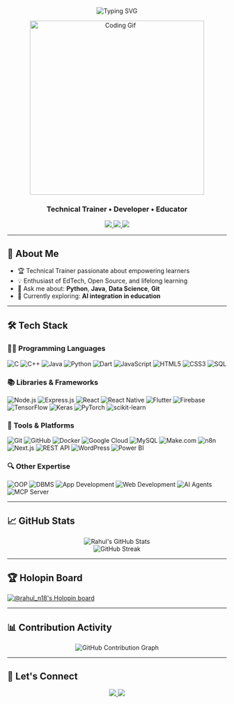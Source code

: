 <!-- Header with Typing SVG -->
<div align="center">
  <img src="https://readme-typing-svg.herokuapp.com/?lines=Hi+%F0%9F%91%8B%F0%9F%8F%BD%2C+I'm+Rahul+Naveen;Technical+Trainer;Welcome+to+my+GitHub!&center=true&width=600&color=FF5733&size=35" alt="Typing SVG" />
</div>

<p align="center">
  <img src="https://media3.giphy.com/media/qgQUggAC3Pfv687qPC/giphy.gif" width="400" alt="Coding Gif" />
</p>

<h3 align="center">Technical Trainer • Developer • Educator</h3>

<div align="center">
  <a href="https://www.linkedin.com/in/rahul-naveen/">
    <img src="https://img.shields.io/badge/-rahul_naveen-blue?style=flat-square&logo=Linkedin&logoColor=white" />
  </a>
  <a href="mailto:youremail@example.com">
    <img src="https://img.shields.io/badge/Email-D14836?style=flat-square&logo=gmail&logoColor=white" />
  </a>
  <a href="https://rahul-portfolio.link/">
    <img src="https://img.shields.io/badge/Portfolio-222222?style=flat-square&logo=About.me&logoColor=white" />
  </a>
</div>

---

## 🚀 About Me

- 🏆 Technical Trainer passionate about empowering learners
- 💡 Enthusiast of EdTech, Open Source, and lifelong learning
- 💬 Ask me about: **Python**, **Java**, **Data Science**, **Git**
- 🌱 Currently exploring: **AI integration in education**

---

## 🛠️ Tech Stack

### 👨‍💻 Programming Languages
![C](https://img.shields.io/badge/C-00599C?style=for-the-badge&logo=c&logoColor=white)
![C++](https://img.shields.io/badge/C++-00599C?style=for-the-badge&logo=c%2B%2B&logoColor=white)
![Java](https://img.shields.io/badge/Java-007396?style=for-the-badge&logo=java&logoColor=white)
![Python](https://img.shields.io/badge/Python-3776AB?style=for-the-badge&logo=python&logoColor=white)
![Dart](https://img.shields.io/badge/Dart-0175C2?style=for-the-badge&logo=dart&logoColor=white)
![JavaScript](https://img.shields.io/badge/JavaScript-F7DF1E?style=for-the-badge&logo=javascript&logoColor=black)
![HTML5](https://img.shields.io/badge/HTML5-E34F26?style=for-the-badge&logo=html5&logoColor=white)
![CSS3](https://img.shields.io/badge/CSS3-1572B6?style=for-the-badge&logo=css3&logoColor=white)
![SQL](https://img.shields.io/badge/SQL-4479A1?style=for-the-badge&logo=mysql&logoColor=white)

### 📚 Libraries & Frameworks
![Node.js](https://img.shields.io/badge/Node.js-339933?style=for-the-badge&logo=node.js&logoColor=white)
![Express.js](https://img.shields.io/badge/Express.js-000000?style=for-the-badge&logo=express&logoColor=white)
![React](https://img.shields.io/badge/React-20232A?style=for-the-badge&logo=react&logoColor=61DAFB)
![React Native](https://img.shields.io/badge/React_Native-20232A?style=for-the-badge&logo=react&logoColor=61DAFB)
![Flutter](https://img.shields.io/badge/Flutter-02569B?style=for-the-badge&logo=flutter&logoColor=white)
![Firebase](https://img.shields.io/badge/Firebase-FFCA28?style=for-the-badge&logo=firebase&logoColor=black)
![TensorFlow](https://img.shields.io/badge/TensorFlow-FF6F00?style=for-the-badge&logo=tensorflow&logoColor=white)
![Keras](https://img.shields.io/badge/Keras-D00000?style=for-the-badge&logo=keras&logoColor=white)
![PyTorch](https://img.shields.io/badge/PyTorch-EE4C2C?style=for-the-badge&logo=pytorch&logoColor=white)
![scikit-learn](https://img.shields.io/badge/Scikit--Learn-F7931E?style=for-the-badge&logo=scikit-learn&logoColor=white)

### 🧰 Tools & Platforms
![Git](https://img.shields.io/badge/Git-F05032?style=for-the-badge&logo=git&logoColor=white)
![GitHub](https://img.shields.io/badge/GitHub-181717?style=for-the-badge&logo=github&logoColor=white)
![Docker](https://img.shields.io/badge/Docker-2496ED?style=for-the-badge&logo=docker&logoColor=white)
![Google Cloud](https://img.shields.io/badge/GCP-4285F4?style=for-the-badge&logo=googlecloud&logoColor=white)
![MySQL](https://img.shields.io/badge/MySQL-00758F?style=for-the-badge&logo=mysql&logoColor=white)
![Make.com](https://img.shields.io/badge/Make.com-000000?style=for-the-badge&logo=make&logoColor=white)
![n8n](https://img.shields.io/badge/n8n-FF6A65?style=for-the-badge&logo=n8n&logoColor=white)
![Next.js](https://img.shields.io/badge/Next.js-000000?style=for-the-badge&logo=next.js&logoColor=white)
![REST API](https://img.shields.io/badge/REST--API-FF6F61?style=for-the-badge&logo=api&logoColor=white)
![WordPress](https://img.shields.io/badge/WordPress-21759B?style=for-the-badge&logo=wordpress&logoColor=white)
![Power BI](https://img.shields.io/badge/Power_BI-F2C811?style=for-the-badge&logo=powerbi&logoColor=black)

### 🔍 Other Expertise
![OOP](https://img.shields.io/badge/Object--Oriented%20Programming-007396?style=for-the-badge)
![DBMS](https://img.shields.io/badge/DBMS-003B57?style=for-the-badge)
![App Development](https://img.shields.io/badge/App%20Development-0288D1?style=for-the-badge)
![Web Development](https://img.shields.io/badge/Web%20Development-1E88E5?style=for-the-badge)
![AI Agents](https://img.shields.io/badge/AI%20Agents-4A148C?style=for-the-badge)
![MCP Server](https://img.shields.io/badge/MCP%20Server-6A1B9A?style=for-the-badge)

---

## 📈 GitHub Stats

<p align="center">
  <img src="https://github-readme-stats.vercel.app/api?username=rahul-n18&show_icons=true&theme=algolia&line_height=27" alt="Rahul's GitHub Stats" />
  <br>
  <img src="https://github-readme-streak-stats.herokuapp.com?user=rahul-n18&theme=github-dark-blue" alt="GitHub Streak" />
</p>

---

## 🏆 Holopin Board

[![@rahul_n18's Holopin board](https://holopin.io/api/user/board?user=rahul_n18)](https://holopin.io/@rahul_n18)

---

## 📊 Contribution Activity

<p align="center">
  <img src="https://github-readme-activity-graph.vercel.app/graph?username=rahul-n18&theme=redical" alt="GitHub Contribution Graph" />
</p>


---

## 🤝 Let's Connect

<div align="center">
  <a href="https://www.linkedin.com/in/rahul-naveen/">
    <img src="https://img.shields.io/badge/-Linkedin-0077B5?style=for-the-badge&logo=linkedin&logoColor=white" />
  </a>
  <a href="mailto:youremail@example.com">
    <img src="https://img.shields.io/badge/-Gmail-D14836?style=for-the-badge&logo=gmail&logoColor=white" />
  </a>
</div>

